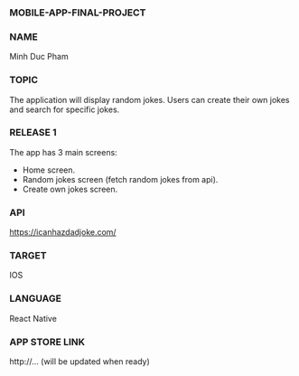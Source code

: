 ### MOBILE-APP-FINAL-PROJECT


### NAME
Minh Duc Pham


### TOPIC
The application will display random jokes. Users can create their own jokes 
and search for specific jokes.

### RELEASE 1
The app has 3 main screens: 
- Home screen.
- Random jokes screen (fetch random jokes from api).
- Create own jokes screen.

### API
https://icanhazdadjoke.com/

### TARGET
IOS

### LANGUAGE
React Native

### APP STORE LINK
http://… (will be updated when ready)
